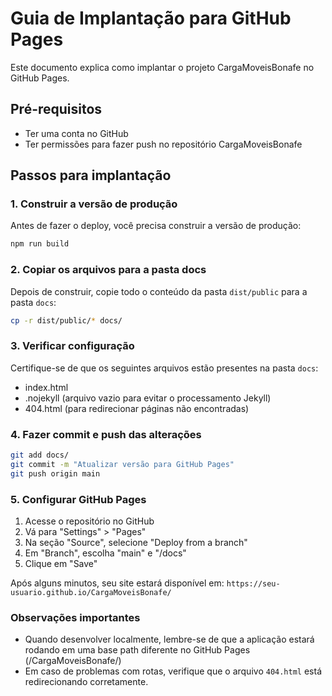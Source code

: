# Guia de Implantação para GitHub Pages

Este documento explica como implantar o projeto CargaMoveisBonafe no GitHub Pages.

## Pré-requisitos
- Ter uma conta no GitHub
- Ter permissões para fazer push no repositório CargaMoveisBonafe

## Passos para implantação

### 1. Construir a versão de produção

Antes de fazer o deploy, você precisa construir a versão de produção:

```bash
npm run build
```

### 2. Copiar os arquivos para a pasta docs

Depois de construir, copie todo o conteúdo da pasta `dist/public` para a pasta `docs`:

```bash
cp -r dist/public/* docs/
```

### 3. Verificar configuração

Certifique-se de que os seguintes arquivos estão presentes na pasta `docs`:
- index.html
- .nojekyll (arquivo vazio para evitar o processamento Jekyll)
- 404.html (para redirecionar páginas não encontradas)

### 4. Fazer commit e push das alterações

```bash
git add docs/
git commit -m "Atualizar versão para GitHub Pages"
git push origin main
```

### 5. Configurar GitHub Pages

1. Acesse o repositório no GitHub
2. Vá para "Settings" > "Pages"
3. Na seção "Source", selecione "Deploy from a branch"
4. Em "Branch", escolha "main" e "/docs"
5. Clique em "Save"

Após alguns minutos, seu site estará disponível em:
`https://seu-usuario.github.io/CargaMoveisBonafe/`

### Observações importantes

- Quando desenvolver localmente, lembre-se de que a aplicação estará rodando em uma base path diferente no GitHub Pages (/CargaMoveisBonafe/)
- Em caso de problemas com rotas, verifique que o arquivo `404.html` está redirecionando corretamente.